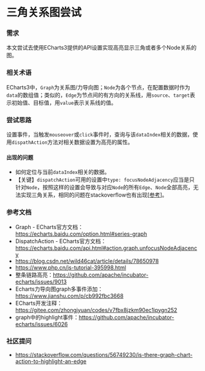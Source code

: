 # 三角关系图尝试

### 需求

本文尝试去使用ECharts3提供的API设置实现高亮显示三角或者多个Node关系的图。

### 相关术语

ECharts3中，`Graph`为关系图/力导向图；`Node`为各个节点，在配置数据时作为`data`的数组值；类似的，`Edge`为节点间的有方向的关系线，用`source`、`target`表示初始值、目标值，用`value`表示关系线的值。

### 尝试思路

设置事件，当触发`mouseover`或`click`事件时，查询与该`dataIndex`相关的数据，使用`dispathAction`方法对相关数据设置为高亮的属性。

#### 出现的问题

- 如何定位与当前`dataIndex`相关的数据。
- 【关键】`dispatchAction`可用的设置中`type: focusNodeAdjacency`应当是只针对`Node`，按照这样的设置会导致与对应`Node`的所有`Edge`、`Node`全部高亮，无法实现三角关系，相同的问题在stackoverflow也有出现[[参考](#社区提问)]。

### 参考文档

- Graph - ECharts官方文档：<https://echarts.baidu.com/option.html#series-graph>
- DispatchAction - ECharts官方文档：<https://echarts.baidu.com/api.html#action.graph.unfocusNodeAdjacency>
- <https://blog.csdn.net/wild46cat/article/details/78650978>
- <https://www.php.cn/js-tutorial-395998.html>
- 整条链路高亮：<https://github.com/apache/incubator-echarts/issues/9013>
- Echarts力导向图graph多事件添加：https://www.jianshu.com/p/cb992fbc3668
- ECharts开发注释：<https://gitee.com/zhongjyuan/codes/v7fbx8jzkm90ec1ipygn252>
- graph中的highlight事件：<https://github.com/apache/incubator-echarts/issues/6026>

### 社区提问

- <https://stackoverflow.com/questions/56749230/is-there-graph-chart-action-to-highlight-an-edge>
